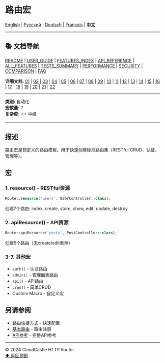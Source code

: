 # 路由宏

[English](../../en/features/11_ROUTE_MACROS.md) | [Русский](../../ru/features/11_ROUTE_MACROS.md) | [Deutsch](../../de/features/11_ROUTE_MACROS.md) | [Français](../../fr/features/11_ROUTE_MACROS.md) | [**中文**](11_ROUTE_MACROS.md)

---

## 📚 文档导航

[README](../../README.md) | [USER_GUIDE](../USER_GUIDE.md) | [FEATURES_INDEX](../FEATURES_INDEX.md) | [API_REFERENCE](../API_REFERENCE.md) | [ALL_FEATURES](../ALL_FEATURES.md) | [TESTS_SUMMARY](../TESTS_SUMMARY.md) | [PERFORMANCE](../PERFORMANCE_ANALYSIS.md) | [SECURITY](../SECURITY_REPORT.md) | [COMPARISON](../COMPARISON.md) | [FAQ](../FAQ.md)

**详细文档:** [01](01_BASIC_ROUTING.md) | [02](02_ROUTE_PARAMETERS.md) | [03](03_ROUTE_GROUPS.md) | [04](04_RATE_LIMITING.md) | [05](05_IP_FILTERING.md) | [06](06_MIDDLEWARE.md) | [07](07_NAMED_ROUTES.md) | [08](08_TAGS.md) | [09](09_HELPER_FUNCTIONS.md) | [10](10_ROUTE_SHORTCUTS.md) | [11](11_ROUTE_MACROS.md) | [12](12_URL_GENERATION.md) | [13](13_EXPRESSION_LANGUAGE.md) | [14](14_CACHING.md) | [15](15_PLUGINS.md) | [16](16_LOADERS.md) | [17](17_PSR_SUPPORT.md) | [18](18_ACTION_RESOLVER.md) | [19](19_STATISTICS.md) | [20](20_SECURITY.md) | [21](21_EXCEPTIONS.md) | [22](22_CLI_TOOLS.md)

---

**类别:** 自动化  
**宏数量:** 7  
**复杂度:** ⭐⭐ 中级

---

## 描述

路由宏是预定义的路由模板，用于快速创建标准路由集（RESTful CRUD、认证、管理等）。

## 宏

### 1. resource() - RESTful资源

```php
Route::resource('users', UserController::class);
```

创建7个路由: index, create, store, show, edit, update, destroy

### 2. apiResource() - API资源

```php
Route::apiResource('posts', PostController::class);
```

创建5个路由（无create/edit表单）

### 3-7. 其他宏
- `auth()` - 认证路由
- `admin()` - 管理面板路由
- `api()` - API路由
- `crud()` - 简单CRUD
- Custom Macro - 自定义宏

## 另请参阅

- [路由快捷方式](10_ROUTE_SHORTCUTS.md) - 快速配置
- [基本路由](01_BASIC_ROUTING.md) - 路由注册
- [API参考](../API_REFERENCE.md) - 完整API参考

---

© 2024 CloudCastle HTTP Router  
[⬆ 返回顶部](#路由宏)